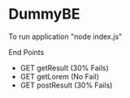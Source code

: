 # DummyBE


To run application "node index.js"

End Points

- GET getResult (30% Fails)  
- GET getLorem (No Fail)
- GET postResult (30% Fails) 

